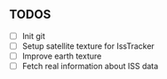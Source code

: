 ## TODOS

- [ ] Init git
- [ ] Setup satellite texture for IssTracker
- [ ] Improve earth texture
- [ ] Fetch real information about ISS data